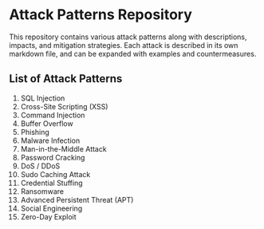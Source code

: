 # Attack Patterns Repository

This repository contains various attack patterns along with descriptions, impacts, and mitigation strategies. Each attack is described in its own markdown file, and can be expanded with examples and countermeasures.

## List of Attack Patterns

1. SQL Injection
2. Cross-Site Scripting (XSS)
3. Command Injection
4. Buffer Overflow
5. Phishing
6. Malware Infection
7. Man-in-the-Middle Attack
8. Password Cracking
9. DoS / DDoS
10. Sudo Caching Attack
11. Credential Stuffing
12. Ransomware
13. Advanced Persistent Threat (APT)
14. Social Engineering
15. Zero-Day Exploit
